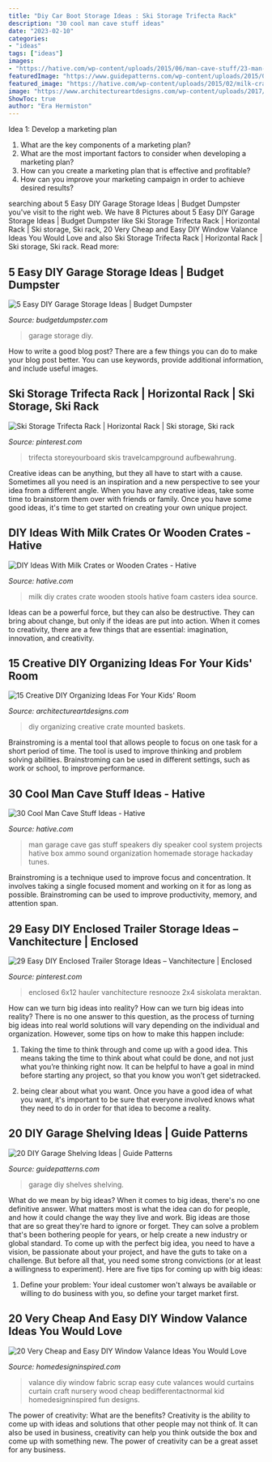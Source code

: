 ```yaml
---
title: "Diy Car Boot Storage Ideas : Ski Storage Trifecta Rack"
description: "30 cool man cave stuff ideas"
date: "2023-02-10"
categories:
- "ideas"
tags: ["ideas"]
images:
- "https://hative.com/wp-content/uploads/2015/06/man-cave-stuff/23-man-cave-stuff-ideas.jpg"
featuredImage: "https://www.guidepatterns.com/wp-content/uploads/2015/07/DIY-Garage-Shelves.jpg"
featured_image: "https://hative.com/wp-content/uploads/2015/02/milk-crate-ideas/10-milk-crate-ideas.jpg"
image: "https://www.architectureartdesigns.com/wp-content/uploads/2017/02/15-Creative-DIY-Organizing-Ideas-For-Your-Kids-Room-6.jpg"
ShowToc: true
author: "Era Hermiston"
---
```



Idea 1: Develop a marketing plan
1. What are the key components of a marketing plan? 
2. What are the most important factors to consider when developing a marketing plan? 
3. How can you create a marketing plan that is effective and profitable? 
4. How can you improve your marketing campaign in order to achieve desired results?

	

		
searching about 5 Easy DIY Garage Storage Ideas | Budget Dumpster you've visit to the right web. We have 8 Pictures about 5 Easy DIY Garage Storage Ideas | Budget Dumpster like Ski Storage Trifecta Rack | Horizontal Rack | Ski storage, Ski rack, 20 Very Cheap and Easy DIY Window Valance Ideas You Would Love and also Ski Storage Trifecta Rack | Horizontal Rack | Ski storage, Ski rack. Read more:
		
    
## 5 Easy DIY Garage Storage Ideas | Budget Dumpster

<img loading=lazy src="http://www.budgetdumpster.com/blog/wp-content/uploads/2017/08/2017-0824-diy-garage-storage.jpg" onerror="this.onerror=null;this.src='https://tse3.mm.bing.net/th?id=OIP.6ejZEJHp6FVhOGzmOMwI5AHaE7&amp;pid=15.1';" alt="5 Easy DIY Garage Storage Ideas | Budget Dumpster">

_Source: budgetdumpster.com_

>garage storage diy. 

	

How to write a good blog post?
There are a few things you can do to make your blog post better. You can use keywords, provide additional information, and include useful images.

    
## Ski Storage Trifecta Rack | Horizontal Rack | Ski Storage, Ski Rack

<img loading=lazy src="https://i.pinimg.com/736x/61/87/91/6187915f83dcc6835582e2ddf92946f6.jpg" onerror="this.onerror=null;this.src='https://tse4.mm.bing.net/th?id=OIP.jRHmyWEVL2z-iu-ECtskkQHaJ3&amp;pid=15.1';" alt="Ski Storage Trifecta Rack | Horizontal Rack | Ski storage, Ski rack">

_Source: pinterest.com_

>trifecta storeyourboard skis travelcampground aufbewahrung. 

	

Creative ideas can be anything, but they all have to start with a cause. Sometimes all you need is an inspiration and a new perspective to see your idea from a different angle. When you have any creative ideas, take some time to brainstorm them over with friends or family. Once you have some good ideas, it's time to get started on creating your own unique project.

    
## DIY Ideas With Milk Crates Or Wooden Crates - Hative

<img loading=lazy src="https://hative.com/wp-content/uploads/2015/02/milk-crate-ideas/10-milk-crate-ideas.jpg" onerror="this.onerror=null;this.src='https://tse1.mm.bing.net/th?id=OIP.mY6N4yWcs56p7q-W3LRzWwHaJ7&amp;pid=15.1';" alt="DIY Ideas With Milk Crates or Wooden Crates - Hative">

_Source: hative.com_

>milk diy crates crate wooden stools hative foam casters idea source. 

	

Ideas can be a powerful force, but they can also be destructive. They can bring about change, but only if the ideas are put into action. When it comes to creativity, there are a few things that are essential: imagination, innovation, and creativity.

    
## 15 Creative DIY Organizing Ideas For Your Kids&#039; Room

<img loading=lazy src="https://www.architectureartdesigns.com/wp-content/uploads/2017/02/15-Creative-DIY-Organizing-Ideas-For-Your-Kids-Room-6.jpg" onerror="this.onerror=null;this.src='https://tse1.mm.bing.net/th?id=OIP.eMnb_bBas-WZ7UySKgWIogHaJ3&amp;pid=15.1';" alt="15 Creative DIY Organizing Ideas For Your Kids&#039; Room">

_Source: architectureartdesigns.com_

>diy organizing creative crate mounted baskets. 

	

Brainstroming is a mental tool that allows people to focus on one task for a short period of time. The tool is used to improve thinking and problem solving abilities. Brainstroming can be used in different settings, such as work or school, to improve performance.

    
## 30 Cool Man Cave Stuff Ideas - Hative

<img loading=lazy src="https://hative.com/wp-content/uploads/2015/06/man-cave-stuff/23-man-cave-stuff-ideas.jpg" onerror="this.onerror=null;this.src='https://tse3.mm.bing.net/th?id=OIP.ovcaAqqEzJY4IGq48FrAFQHaFj&amp;pid=15.1';" alt="30 Cool Man Cave Stuff Ideas - Hative">

_Source: hative.com_

>man garage cave gas stuff speakers diy speaker cool system projects hative box ammo sound organization homemade storage hackaday tunes. 

	

Brainstroming is a technique used to improve focus and concentration. It involves taking a single focused moment and working on it for as long as possible. Brainstroming can be used to improve productivity, memory, and attention span.

    
## 29 Easy DIY Enclosed Trailer Storage Ideas – Vanchitecture | Enclosed

<img loading=lazy src="https://i.pinimg.com/736x/d5/21/95/d52195d123a11bb0f66429865b0f57f5.jpg" onerror="this.onerror=null;this.src='https://tse4.mm.bing.net/th?id=OIP.EhQszeTDS3hAShitrrp0dAHaJ5&amp;pid=15.1';" alt="29 Easy DIY Enclosed Trailer Storage Ideas – Vanchitecture | Enclosed">

_Source: pinterest.com_

>enclosed 6x12 hauler vanchitecture resnooze 2x4 siskolata meraktan. 

	

How can we turn big ideas into reality?
How can we turn big ideas into reality? There is no one answer to this question, as the process of turning big ideas into real world solutions will vary depending on the individual and organization. However, some tips on how to make this happen include:
1) Taking the time to think through and come up with a good idea. This means taking the time to think about what could be done, and not just what you’re thinking right now. It can be helpful to have a goal in mind before starting any project, so that you know you won’t get sidetracked.

2) being clear about what you want. Once you have a good idea of what you want, it's important to be sure that everyone involved knows what they need to do in order for that idea to become a reality.

    
## 20 DIY Garage Shelving Ideas | Guide Patterns

<img loading=lazy src="https://www.guidepatterns.com/wp-content/uploads/2015/07/DIY-Garage-Shelves.jpg" onerror="this.onerror=null;this.src='https://tse4.mm.bing.net/th?id=OIP.YrTdL3dQcPmMrY4Xi8Sp6gHaFj&amp;pid=15.1';" alt="20 DIY Garage Shelving Ideas | Guide Patterns">

_Source: guidepatterns.com_

>garage diy shelves shelving. 

	

What do we mean by big ideas?
When it comes to big ideas, there's no one definitive answer. What matters most is what the idea can do for people, and how it could change the way they live and work. 
Big ideas are those that are so great they're hard to ignore or forget. They can solve a problem that's been bothering people for years, or help create a new industry or global standard. 
To come up with the perfect big idea, you need to have a vision, be passionate about your project, and have the guts to take on a challenge. But before all that, you need some strong convictions (or at least a willingness to experiment). 
Here are five tips for coming up with big ideas: 
1) Define your problem: Your ideal customer won't always be available or willing to do business with you, so define your target market first.

    
## 20 Very Cheap And Easy DIY Window Valance Ideas You Would Love

<img loading=lazy src="http://www.homedesigninspired.com/wp-content/uploads/2017/12/diy-window-valance-ideas-17.jpg" onerror="this.onerror=null;this.src='https://tse2.mm.bing.net/th?id=OIP.SMHf5einYTcNYCRI5FDzlAHaLH&amp;pid=15.1';" alt="20 Very Cheap and Easy DIY Window Valance Ideas You Would Love">

_Source: homedesigninspired.com_

>valance diy window fabric scrap easy cute valances would curtains curtain craft nursery wood cheap bedifferentactnormal kid homedesigninspired fun designs. 

	

The power of creativity: What are the benefits?
Creativity is the ability to come up with ideas and solutions that other people may not think of. It can also be used in business, creativity can help you think outside the box and come up with something new. The power of creativity can be a great asset for any business.

